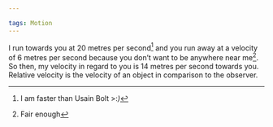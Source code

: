 ```yaml
---

tags: Motion 
---
```


I run towards you at 20 metres per second[^1] and you run away at a velocity of 6 metres per second because you don’t want to be anywhere near me[^2]. So then, my velocity in regard to you is 14 metres per second towards you. Relative velocity is the velocity of an object in comparison to the observer.

[^1]: I am faster than Usain Bolt >:*)*
[^2]: Fair enough